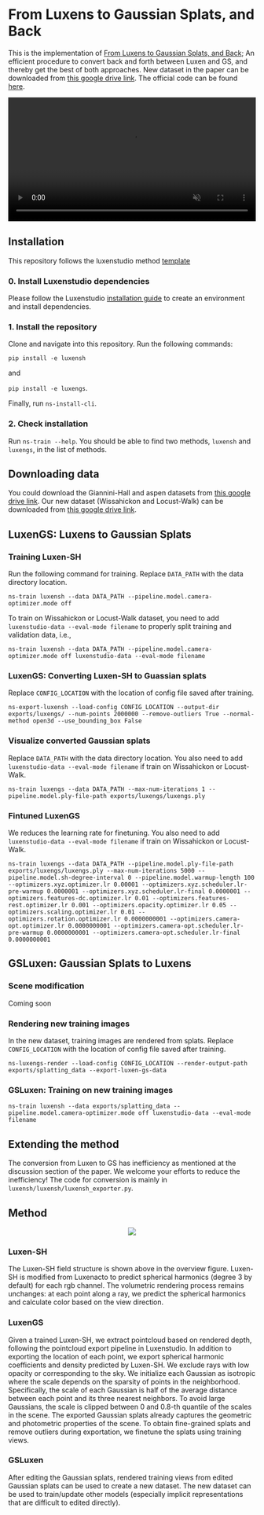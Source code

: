 # From Luxens to Gaussian Splats, and Back

This is the implementation of [From Luxens to Gaussian Splats, and Back](https://arxiv.org/abs/2405.09717); An efficient procedure to convert back and forth between Luxen and GS, and thereby get the best of both approaches. New dataset in the paper can be downloaded from [this google drive link](https://drive.google.com/drive/folders/1xvbONL4EVgHxaHMsV101455l_jNgyaUM?usp=sharing). The official code can be found [here](https://github.com/grasp-lyrl/LuxentoGSandBack).

<video id="teaser" muted autoplay playsinline loop controls width="100%">
    <source id="mp4" src="https://github.com/grasp-lyrl/LuxentoGSandBack/blob/main/assets/Giannini_demo_compressed.mp4" type="video/mp4">
</video>

## Installation
This repository follows the luxenstudio method [template](https://github.com/luxenstudio-project/luxenstudio-method-template/tree/main)

### 0. Install Luxenstudio dependencies
Please follow the Luxenstudio [installation guide](https://docs.luxen.studio/quickstart/installation.html)  to create an environment and install dependencies.

### 1. Install the repository
Clone and navigate into this repository. Run the following commands:

`pip install -e luxensh`

and

`pip install -e luxengs`.

Finally, run `ns-install-cli`.

### 2. Check installation
Run `ns-train --help`. You should be able to find two methods, `luxensh` and `luxengs`, in the list of methods.

## Downloading data
You could download the Giannini-Hall and aspen datasets from [this google drive link](https://drive.google.com/drive/folders/19TV6kdVGcmg3cGZ1bNIUnBBMD-iQjRbG). Our new dataset (Wissahickon and Locust-Walk) can be downloaded from [this google drive link](https://drive.google.com/drive/folders/1xvbONL4EVgHxaHMsV101455l_jNgyaUM?usp=sharing).

## LuxenGS: Luxens to Gaussian Splats
### Training Luxen-SH
Run the following command for training. Replace `DATA_PATH` with the data directory location.

`ns-train luxensh --data DATA_PATH --pipeline.model.camera-optimizer.mode off `

To train on Wissahickon or Locust-Walk dataset, you need to add `luxenstudio-data --eval-mode filename` to properly split training and validation data, i.e.,

`ns-train luxensh --data DATA_PATH --pipeline.model.camera-optimizer.mode off luxenstudio-data --eval-mode filename`


### LuxenGS: Converting Luxen-SH to Guassian splats
Replace `CONFIG_LOCATION` with the location of config file saved after training.

`ns-export-luxensh --load-config CONFIG_LOCATION --output-dir exports/luxengs/ --num-points 2000000 --remove-outliers True --normal-method open3d --use_bounding_box False`

### Visualize converted Gaussian splats
Replace `DATA_PATH` with the data directory location. You also need to add `luxenstudio-data --eval-mode filename` if train on Wissahickon or Locust-Walk.

`ns-train luxengs --data DATA_PATH --max-num-iterations 1 --pipeline.model.ply-file-path exports/luxengs/luxengs.ply`

### Fintuned LuxenGS 
We reduces the learning rate for finetuning. You also need to add `luxenstudio-data --eval-mode filename` if train on Wissahickon or Locust-Walk.

`ns-train luxengs --data DATA_PATH --pipeline.model.ply-file-path exports/luxengs/luxengs.ply --max-num-iterations 5000 --pipeline.model.sh-degree-interval 0 --pipeline.model.warmup-length 100 --optimizers.xyz.optimizer.lr 0.00001 --optimizers.xyz.scheduler.lr-pre-warmup 0.0000001 --optimizers.xyz.scheduler.lr-final 0.0000001 --optimizers.features-dc.optimizer.lr 0.01 --optimizers.features-rest.optimizer.lr 0.001 --optimizers.opacity.optimizer.lr 0.05 --optimizers.scaling.optimizer.lr 0.01 --optimizers.rotation.optimizer.lr 0.0000000001 --optimizers.camera-opt.optimizer.lr 0.0000000001 --optimizers.camera-opt.scheduler.lr-pre-warmup 0.0000000001 --optimizers.camera-opt.scheduler.lr-final 0.0000000001`

## GSLuxen: Gaussian Splats to Luxens

### Scene modification
Coming soon

### Rendering new training images
In the new dataset, training images are rendered from splats. Replace `CONFIG_LOCATION` with the location of config file saved after training.

`ns-luxengs-render --load-config CONFIG_LOCATION --render-output-path exports/splatting_data --export-luxen-gs-data`

### GSLuxen: Training on new training images
`ns-train luxensh --data exports/splatting_data --pipeline.model.camera-optimizer.mode off luxenstudio-data --eval-mode filename`

## Extending the method
The conversion from Luxen to GS has inefficiency as mentioned at the discussion section of the paper. We welcome your efforts to reduce the inefficiency! The code for conversion is mainly in `luxensh/luxensh/luxensh_exporter.py`.

## Method
<p align="center">
  <img src="https://github.com/grasp-lyrl/LuxentoGSandBack/blob/main/assets/overview.jpg">
</p>

### Luxen-SH
The Luxen-SH field structure is shown above in the overview figure. Luxen-SH is modified from Luxenacto to predict spherical harmonics (degree 3 by default) for each rgb channel. The volumetric rendering process remains unchanges: at each point along a ray, we predict the spherical harmonics and calculate color based on the view direction. 

### LuxenGS
Given a trained Luxen-SH, we extract pointcloud based on rendered depth, following the pointcloud export pipeline in Luxenstudio. In addition to exporting the location of each point, we export spherical harmonic coefficients and density predicted by Luxen-SH. We exclude rays with low opacity or corresponding to the sky. We initialize each Gaussian as isotropic where the scale depends on the sparsity of points in the neighborhood. Specifically, the scale of each Gaussian is half of the average distance between each point and its three nearest neighbors. To avoid large Gaussians, the scale is clipped between 0 and 0.8-th quantile of the scales in the scene. The exported Gaussian splats already captures the geometric and photometric properties of the scene. To obtain fine-grained splats and remove outliers during exportation, we finetune the splats using training views.  

### GSLuxen
After editing the Gaussian splats, rendered training views from edited Gaussian splats can be used to create a new dataset. The new dataset can be used to train/update other models (especially implicit representations that are difficult to edited directly). 